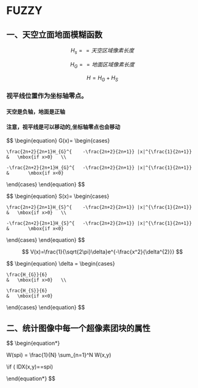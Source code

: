 # FUZZY

## 一、天空立面地面模糊函数

$$
H_{s}==天空区域像素长度
$$

$$
H_{G}==地面区域像素长度
$$

$$
H=H_{G}+H_{S}
$$



### 视平线位置作为坐标轴零点。

#### 天空是负轴，地面是正轴

#### 注意，视平线是可以移动的,坐标轴零点也会移动


$$
\begin{equation}
    G(x)=
   \begin{cases}
   
   	\frac{2n+2}{2n+1}H_{G}^{	-\frac{2n+2}{2n+1}} |x|^{\frac{1}{2n+1}}	&	\mbox{if x>0}	\\
    
   	-\frac{2n+2}{2n+1}H_{G}^{	-\frac{2n+2}{2n+1}} |x|^{\frac{1}{2n+1}}	&		\mbox{if x<0}
   
   \end{cases}
  \end{equation}
$$

$$
\begin{equation}
    S(x)=
   \begin{cases}
   
   	\frac{2n+2}{2n+1}H_{S}^{	-\frac{2n+2}{2n+1}} |x|^{\frac{1}{2n+1}}	&	\mbox{if x>0}	\\
    
   	-\frac{2n+2}{2n+1}H_{S}^{	-\frac{2n+2}{2n+1}} |x|^{\frac{1}{2n+1}}	&		\mbox{if x<0}
   
   \end{cases}
  \end{equation}
$$

$$
V(x)=\frac{1}{\sqrt{2\pi}\delta}e^{-\frac{x^2}{\delta^{2}}}
$$

$$
\begin{equation}
   \delta =
   \begin{cases}
   
   	\frac{H_{G}}{6}
    &	\mbox{if x>0}	\\
    
   	\frac{H_{S}}{6}
   	&	\mbox{if x<0}
   
   \end{cases}
  \end{equation}
$$



## 二、统计图像中每一个超像素团块的属性


$$
\begin{equation*}

W(spi) = \frac{1}{N} \sum_{n=1}^N W(x,y) 

\\if ( IDX(x,y)==spi)

\end{equation*}
$$
